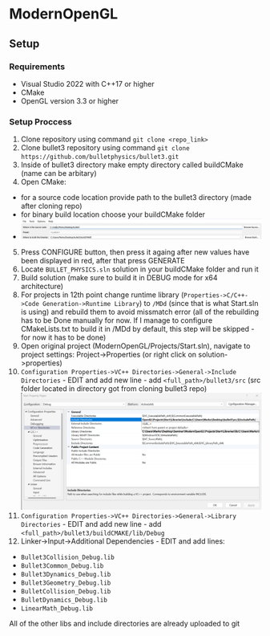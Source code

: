 # ModernOpenGL
## Setup
### Requirements ###
  -  Visual Studio 2022 with C++17 or higher
  -  CMake
  -  OpenGL version 3.3 or higher
### Setup Proccess ###
1. Clone repository using command ```git clone <repo_link>```
2. Clone bullet3 repository using command ```git clone https://github.com/bulletphysics/bullet3.git```
3. Inside of bullet3 directory make empty directory called buildCMake (name can be arbitary) 
4. Open CMake:
  -  for a source code location provide path to the bullet3 directory (made after cloning repo)
  -  for binary build location choose your buildCMake folder
  -  ![CMake setup](https://raw.githubusercontent.com/NEYMARKO/ModernOpenGL/main/READMEIMAGES/CMake_options.png)


5. Press CONFIGURE button, then press it againg after new values have been displayed in red, after that press GENERATE
6. Locate ```BULLET_PHYSICS.sln``` solution in your buildCMake folder and run it
7. Build solution (make sure to build it in DEBUG mode for x64 architecture)
8. For projects in 12th point change runtime library (```Properties->C/C++->Code Generation->Runtime Library```) to ```/MDd``` (since that is what Start.sln is using) and rebuild them to avoid missmatch error (all of the rebuilding has to be Done manually for now. If I manage to configure CMakeLists.txt to build it in /MDd by default, this step will be skipped - for now it has to be done)
9. Open original project (ModernOpenGL/Projects/Start.sln), navigate to project settings: Project->Properties (or right click on solution->properties)
10. ```Configuration Properties->VC++ Directories->General->Include Directories``` - EDIT and add new line - add ```<full_path>/bullet3/src``` (src folder located in directory got from cloning bullet3 repo)
![Include Directories setup](https://raw.githubusercontent.com/NEYMARKO/ModernOpenGL/main/READMEIMAGES/IncludeDirectoriesSetup.png)
12. ```Configuration Properties->VC++ Directories->General->Library Directories``` - EDIT and add new line - add ```<full_path>/bullet3/buildCMAKE/lib/Debug```
13. Linker->Input->Additional Dependencies - EDIT and add lines:
  -  ```Bullet3Collision_Debug.lib```
  -  ```Bullet3Common_Debug.lib```
  -  ```Bullet3Dynamics_Debug.lib```
  -  ```Bullet3Geometry_Debug.lib```
  -  ```BulletCollision_Debug.lib```
  -  ```BulletDynamics_Debug.lib```
  -  ```LinearMath_Debug.lib```


All of the other libs and include directories are already uploaded to git
